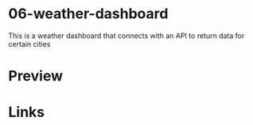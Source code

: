# 06-weather-dashboard
This is a weather dashboard that connects with an API  to return data for certain cities


# Preview

# Links

